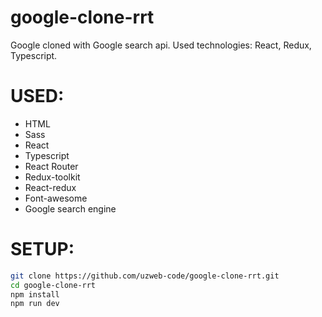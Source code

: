 # google-clone-rrt
Google cloned with Google search api. Used technologies: React, Redux, Typescript.
# USED: 
- HTML
- Sass
- React
- Typescript
- React Router
- Redux-toolkit
- React-redux
- Font-awesome
- Google search engine
# SETUP:
```sh
git clone https://github.com/uzweb-code/google-clone-rrt.git
cd google-clone-rrt
npm install
npm run dev
```
